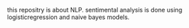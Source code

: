 this repositry is about NLP.
sentimental analysis is done using logisticregression and naive bayes models.
